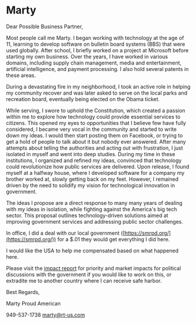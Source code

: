 # Marty

Dear Possible Business Partner,

Most people call me Marty. I began working with technology at the age of 11, learning to develop software on bulletin board systems (BBS) that were used globally. After school, I briefly worked on a project at Microsoft before starting my own business. Over the years, I have worked in various domains, including supply chain management, media and entertainment, artificial intelligence, and payment processing. I also hold several patents in these areas.

During a devastating fire in my neighborhood, I took an active role in helping my community recover and was later asked to serve on the local parks and recreation board, eventually being elected on the Obama ticket.

While serving, I swore to uphold the Constitution, which created a passion within me to explore how technology could provide essential services to citizens. This opened my eyes to opportunities that I believe few have fully considered, I became very vocal in the community and started to write down my ideas. I would then start posting them on Facebook, or trying to get a hold of people to talk about it but nobody ever answered. After many attempts about telling the authorities and acting out with frustration, I just isolated in myself and went into deep studies. During my time in these institutions, I organized and refined my ideas, convinced that technology could revolutionize how public services are delivered. Upon release, I found myself at a halfway house, where I developed software for a company my brother worked at, slowly getting back on my feet. However, I remained driven by the need to solidify my vision for technological innovation in government.

The ideas I propose are a direct response to many many years of dealing with my ideas in isolation, while fighting against the America's big tech sector. This proposal outlines technology-driven solutions aimed at improving government services and addressing public sector challenges.

In office, I did a deal with our local government ([https://smrpd.org/](https://smrpd.org/)) for a $.01 they would get everything I did here.

I would like the USA to help me compensated based on what happened here.

Please visit the [impact report](/impact-report) for priority and market impacts for political discussions with the government if you would like to work on this, or extradite me to another country where I can receive safe harbor.

Best Regards,

Marty
Proud American

949-537-1738
marty@rt-us.com
